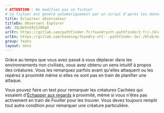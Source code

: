 ```yaml
---
# ATTENTION : Ne modifiez pas ce fichier
# Ce fichier est généré automatiquement par un script d'après les données du module Foundry VTT officiel et de sa traduction
title: Éclaireur observateur
titleEn: Observant Explorer
id: 3QLWe5oS9jGJ0Oq4
urlFr: https://gitlab.com/pathfinder-fr/foundryvtt-pathfinder2-fr/-/blob/master/data/feats/3QLWe5oS9jGJ0Oq4.htm
urlEn: https://gitlab.com/hooking/foundry-vtt---pathfinder-2e/-/blob/master/packs/data/feats.db/observant-explorer.json
group: feats
layout: dons
---
```

Grâce au temps que vous avez passé à vous déplacer dans les environnements non civilisés, vous avez obtenu un sens intuitif à propos des créatures. Vous les remarquez parfois avant qu'elles attaquent ou les repérez à proximité même si elles ne sont pas en train de planifier une attaque.

Vous pouvez faire un test pour remarquer les créatures Cachées qui essaient d'[Échapper aux regards](../actions/échapper-aux-regards.md) à proximité, même si vous n'êtes pas activement en train de Fouiller pour les trouver. Vous devez toujours remplir tout autre condition pour remarquer une créature particulière.


